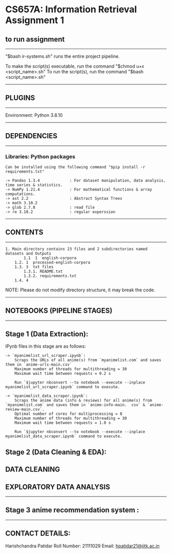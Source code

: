 #  CS657A: Information Retrieval Assignment 1


## to run assignment
------------------------

"$bash ir-systems.sh" runs the entire project pipeline.

To make the script(s) executable, run the command "$chmod u+x <script_name>.sh"
To run the script(s), run the command "$bash <script_name>.sh"

----------
## PLUGINS
----------

Environment: Python 3.8.10  
   
---------------
## DEPENDENCIES
---------------

### Libraries: Python packages  
    Can be installed using the following command "$pip install -r requirements.txt"  

    -> Pandas 1.3.4             : For dataset manipulation, data analysis, time series & statistics.
    -> NumPy 1.21.4             : For mathematical functions & array computations.
    -> ast 2.2                  : Abstract Syntax Trees
    -> math 3.10.2 
    -> glob 2.7.8               : read file 
    -> re 3.10.2                : regular experssion 


-----------
## CONTENTS
-----------
   
	1. Main directory contains 23 files and 2 subdirectories named datasets and Outputs
	        1.1  1  english-corpora 
		1.2. 1  processed-english-corpora
		1.3. 3  txt files 
			1.3.1. README.txt
			1.3.2. requirements.txt
		1.4. 4  
			

NOTE: Please do not modify directory structure, it may break the code. 


------------------------------
## NOTEBOOKS (PIPELINE STAGES)
------------------------------

Stage 1 (Data Extraction):
--------------------------

IPynb files in this stage are as follows:

    -> `myanimelist_url_scraper.ipynb`:
        Scraps the URLs of all anime(s) from `myanimelist.com` and saves them in `anime-urls-main.csv`
        Maximum number of threads for multithreading = 30  
        Maximum wait time between requests = 0.2 s  

        Run `$jupyter nbconvert --to notebook --execute --inplace myanimelist_url_scraper.ipynb` command to execute.

    -> `myanimelist_data_scraper.ipynb`:  
        Scraps the anime data (info & reviews) for all anime(s) from `myanimelist.com` and saves them in `anime-info-main.  csv` & `anime-review-main.csv`.  
        Optimal number of cores for multiprocessing = 8  
        Maximum number of threads for multithreading = 30  
        Maximum wait time between requests = 1.0 s  

        Run `$jupyter nbconvert --to notebook --execute --inplace myanimelist_data_scraper.ipynb` command to execute.  

Stage 2 (Data Cleaning & EDA):
------------------------------

## DATA CLEANING

## EXPLORATORY DATA ANALYSIS


-------------------------------------------
Stage 3 anime recommendation system :  
-------------------------------------------


----------------
CONTACT DETAILS:
----------------

Harishchandra Patidar 
Roll Number: 21111029
Email: hpatidar21@iitk.ac.in
